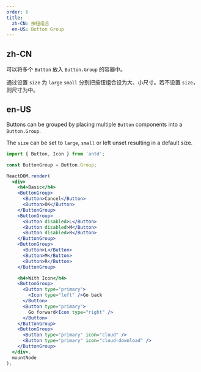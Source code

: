 ```yaml
---
order: 6
title:
  zh-CN: 按钮组合
  en-US: Button Group
---
```


## zh-CN

可以将多个 `Button` 放入 `Button.Group` 的容器中。

通过设置 `size` 为 `large` `small` 分别把按钮组合设为大、小尺寸。若不设置 `size`，则尺寸为中。

## en-US

Buttons can be grouped by placing multiple `Button` components into a `Button.Group`.

The `size` can be set to `large`, `small` or left unset resulting in a default size.

````jsx
import { Button, Icon } from 'antd';

const ButtonGroup = Button.Group;

ReactDOM.render(
  <div>
    <h4>Basic</h4>
    <ButtonGroup>
      <Button>Cancel</Button>
      <Button>OK</Button>
    </ButtonGroup>
    <ButtonGroup>
      <Button disabled>L</Button>
      <Button disabled>M</Button>
      <Button disabled>R</Button>
    </ButtonGroup>
    <ButtonGroup>
      <Button>L</Button>
      <Button>M</Button>
      <Button>R</Button>
    </ButtonGroup>

    <h4>With Icon</h4>
    <ButtonGroup>
      <Button type="primary">
        <Icon type="left" />Go back
      </Button>
      <Button type="primary">
        Go forward<Icon type="right" />
      </Button>
    </ButtonGroup>
    <ButtonGroup>
      <Button type="primary" icon="cloud" />
      <Button type="primary" icon="cloud-download" />
    </ButtonGroup>
  </div>,
  mountNode
);
````

<style>
#components-button-demo-button-group h4 {
  margin: 16px 0;
  font-size: 14px;
  line-height: 1;
  font-weight: normal;
}
#components-button-demo-button-group h4:first-child {
  margin-top: 0;
}
#components-button-demo-button-group .infini-btn-group {
  margin-right: 8px;
}
</style>
